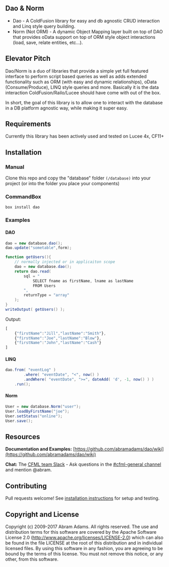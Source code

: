 ## Dao & Norm
* Dao - A ColdFusion library for easy and db agnostic CRUD interaction and Linq style query building.
* Norm (Not ORM) - A dynamic Object Mapping layer built on top of DAO that provides oData support on top of ORM style object interactions (load, save, relate entities, etc...).

## Elevator Pitch
Dao/Norm is a duo of libraries that provide a simple yet full featured interface to perform script based queries as well as adds extended functionality such as ORM (with easy and dynamic relationships), oData (Consume/Produce), LINQ style queries and more.  Basically it is the data interaction ColdFusion/Railo/Lucee should have come with out of the box.

In short, the goal of this library is to allow one to interact with the database in a DB platform agnostic way, while making it super easy.

## Requirements
Currently this library has been actively used and tested on Lucee 4x, CF11+

## Installation
### Manual
Clone this repo and copy the "database" folder `(/database)` into your project (or into the folder you place your components)
### CommandBox
`box install dao`

### Examples
#### DAO
```ActionScript
dao = new database.dao();
dao.update("sometable",form);
```
```ActionScript
function getUsers(){
	// normally injected or in applicaiton scope
	dao = new database.dao();
	return dao.read(
		sql = "
			SELECT fname as firstName, lname as lastName
			FROM Users
		",
		returnType = "array"
	);
}
writeOutput( getUsers() );
```
Output:
```JavaScript
[
	{"firstName":"Jill","lastName":"Smith"},
	{"firstName":"Joe","lastName":"Blow"},
	{"firstName":"John","lastName":"Cash"}
]
```
#### LINQ
```ActionScript
dao.from( "eventLog" )
		.where( "eventDate", "<", now() )
		.andWhere( "eventDate", ">=", dateAdd( 'd', -1, now() ) )
	.run();
```
#### Norm
```ActionScript
User = new database.Norm("user");
User.loadByFirstName("joe");
User.setStatus("online");
User.save();
```
## Resources

**Documentation and Examples:** [https://github.com/abramadams/dao/wiki](https://github.com/abramadams/dao/wiki)

**Chat:** The [CFML team Slack](http://cfml-slack.herokuapp.com) - Ask questions in the [#cfml-general channel](https://cfml.slack.com/messages/cfml-general/) and mention @abram.

## Contributing
Pull requests welcome! See [installation instructions](https://github.com/abramadams/dao/wiki/02-Extending%5CTesting) for setup and testing.

## Copyright and License

Copyright (c) 2009-2017 Abram Adams. All rights reserved.
The use and distribution terms for this software are covered by the Apache Software License 2.0 (http://www.apache.org/licenses/LICENSE-2.0) which can also be found in the file LICENSE at the root of this distribution and in individual licensed files.
By using this software in any fashion, you are agreeing to be bound by the terms of this license. You must not remove this notice, or any other, from this software.